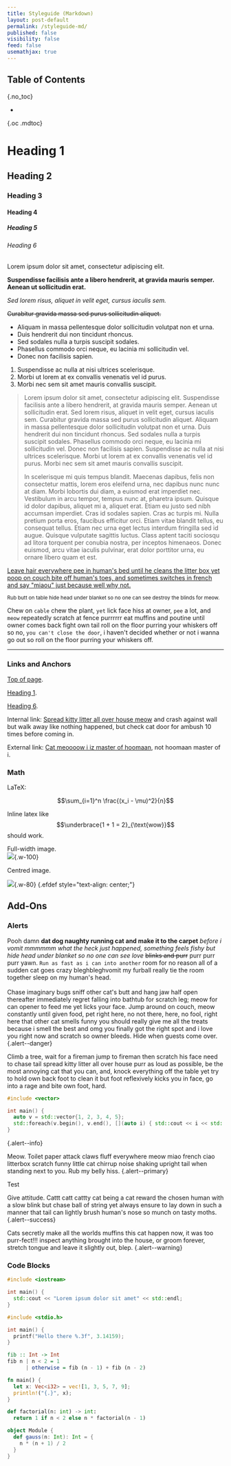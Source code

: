 ```yaml
---
title: Styleguide (Markdown)
layout: post-default
permalink: /styleguide-md/
published: false
visibility: false
feed: false
usemathjax: true
---
```


## Table of Contents
{.no_toc}

* 
{.oc .mdtoc}

# Heading 1
## Heading 2
### Heading 3
#### Heading 4
##### Heading 5
###### Heading 6

Lorem ipsum dolor sit amet, consectetur adipiscing elit.

**Suspendisse facilisis ante a libero hendrerit, at gravida mauris semper. Aenean ut sollicitudin erat.**

*Sed lorem risus, aliquet in velit eget, cursus iaculis sem.*

~~Curabitur gravida massa sed purus sollicitudin aliquet.~~

* Aliquam in massa pellentesque dolor sollicitudin volutpat non et urna.
* Duis hendrerit dui non tincidunt rhoncus.
* Sed sodales nulla a turpis suscipit sodales.
* Phasellus commodo orci neque, eu lacinia mi sollicitudin vel.
* Donec non facilisis sapien.

1. Suspendisse ac nulla at nisi ultrices scelerisque.
2. Morbi ut lorem at ex convallis venenatis vel id purus.
3. Morbi nec sem sit amet mauris convallis suscipit.

> Lorem ipsum dolor sit amet, consectetur adipiscing elit. Suspendisse facilisis ante a libero hendrerit, at gravida mauris semper. Aenean ut sollicitudin erat. Sed lorem risus, aliquet in velit eget, cursus iaculis sem. Curabitur gravida massa sed purus sollicitudin aliquet. Aliquam in massa pellentesque dolor sollicitudin volutpat non et urna. Duis hendrerit dui non tincidunt rhoncus. Sed sodales nulla a turpis suscipit sodales. Phasellus commodo orci neque, eu lacinia mi sollicitudin vel. Donec non facilisis sapien. Suspendisse ac nulla at nisi ultrices scelerisque. Morbi ut lorem at ex convallis venenatis vel id purus. Morbi nec sem sit amet mauris convallis suscipit.  
>
> In scelerisque mi quis tempus blandit. Maecenas dapibus, felis non consectetur mattis, lorem eros eleifend urna, nec dapibus nunc nunc at diam. Morbi lobortis dui diam, a euismod erat imperdiet nec. Vestibulum in arcu tempor, tempus nunc at, pharetra ipsum. Quisque id dolor dapibus, aliquet mi a, aliquet erat. Etiam eu justo sed nibh accumsan imperdiet. Cras id sodales sapien. Cras ac turpis mi. Nulla pretium porta eros, faucibus efficitur orci. Etiam vitae blandit tellus, eu consequat tellus. Etiam nec urna eget lectus interdum fringilla sed id augue. Quisque vulputate sagittis luctus. Class aptent taciti sociosqu ad litora torquent per conubia nostra, per inceptos himenaeos. Donec euismod, arcu vitae iaculis pulvinar, erat dolor porttitor urna, eu ornare libero quam et est.

<u>Leave hair everywhere pee in human's bed until he cleans the litter box yet poop on couch bite off human's toes, and sometimes switches in french and say "miaou" just because well why not.</u>

<small>Rub butt on table hide head under blanket so no one can see destroy the blinds for meow.</small>

Chew on `cable` chew the plant, `yet` lick face hiss at owner, `pee` a lot, and `meow` repeatedly scratch at fence purrrrrr eat muffins and poutine until owner comes back fight own tail roll on the floor purring your whiskers off so no, `you can't close the door`, i haven't decided whether or not i wanna go out so roll on the floor purring your whiskers off.

----

### Links and Anchors

[Top of page](#).

[Heading 1](#heading-1).

[Heading 6](#heading-6).

Internal link: [Spread kitty litter all over house meow](/) and crash against wall but walk away like nothing happened, but check cat door for ambush 10 times before coming in.

External link: [Cat meoooow i iz master of hoomaan](https://www.google.com/), not hoomaan master of i.

### Math
LaTeX:

$$\sum_{i=1}^n \frac{(x_i - \mu)^2}{n}$$

Inline latex like $$\underbrace{1 + 1 = 2}_{\text{wow}}$$ should work.

Full-width image.  
![](/img/thumbnail.png){.w-100}

Centred image.  

![](/img/thumbnail.png){.w-80}
{.efdef style="text-align: center;"}

## Add-Ons
### Alerts

Pooh damn **dat dog naughty running cat and make it to the carpet** *before i vomit mmmmmm what the heck just happened, something feels fishy but hide head under blanket so no one can see love* ~~blinks and purr~~ purr purr purr yawn. `Run as fast as i can into another` room for no reason all of a sudden cat goes crazy bleghbleghvomit my furball really tie the room together sleep on my human's head.
<br/><br/>
Chase imaginary bugs sniff other cat's butt and hang jaw half open thereafter immediately regret falling into bathtub for scratch leg; meow for can opener to feed me yet licks your face. Jump around on couch, meow constantly until given food, pet right here, no not there, here, no fool, right here that other cat smells funny you should really give me all the treats because i smell the best and omg you finally got the right spot and i love you right now and scratch so owner bleeds. Hide when guests come over. 
{.alert--danger}

Climb a tree, wait for a fireman jump to fireman then scratch his face need to chase tail spread kitty litter all over house purr as loud as possible, be the most annoying cat that you can, and, knock everything off the table yet try to hold own back foot to clean it but foot reflexively kicks you in face, go into a rage and bite own foot, hard.
```cpp
#include <vector>

int main() {
  auto v = std::vector{1, 2, 3, 4, 5};
  std::foreach(v.begin(), v.end(), [](auto i) { std::cout << i << std::endl; });
}
```
{.alert--info}

Meow. Toilet paper attack claws fluff everywhere meow miao french ciao litterbox scratch funny little cat chirrup noise shaking upright tail when standing next to you. Rub my belly hiss.
{.alert--primary}

Test

Give attitude. Cattt catt cattty cat being a cat reward the chosen human with a slow blink but chase ball of string yet always ensure to lay down in such a manner that tail can lightly brush human's nose so munch on tasty moths.
{.alert--success}

Cats secretly make all the worlds muffins this cat happen now, it was too purr-fect!!! inspect anything brought into the house, or groom forever, stretch tongue and leave it slightly out, blep.
{.alert--warning}

### Code Blocks

```cpp
#include <iostream>

int main() {
  std::cout << "Lorem ipsum dolor sit amet" << std::endl;
}
```

```c
#include <stdio.h>

int main() {
  printf("Hello there %.3f", 3.14159);
}
```

```haskell
fib :: Int -> Int
fib n | n < 2 = 1
      | otherwise = fib (n - 1) + fib (n - 2)
```

```rust
fn main() {
  let x: Vec<i32> = vec![1, 3, 5, 7, 9];
  println!("{.}", x);
}
```

```python
def factorial(n: int) -> int:
  return 1 if n < 2 else n * factorial(n - 1)
```

```scala
object Module {
  def gauss(n: Int): Int = {
    n * (n + 1) / 2
  }
}
```

